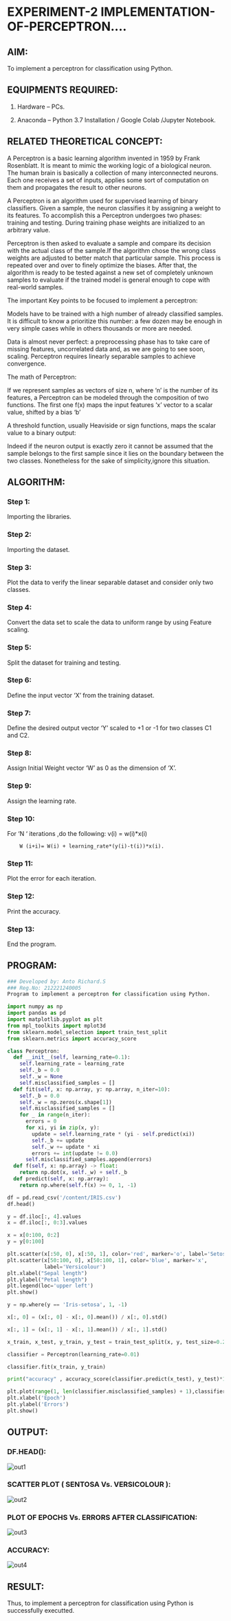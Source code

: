 # EXPERIMENT-2     IMPLEMENTATION-OF-PERCEPTRON....

## AIM:

To implement a perceptron for classification using Python.

## EQUIPMENTS REQUIRED:

1. Hardware – PCs.

2. Anaconda – Python 3.7 Installation / Google Colab /Jupyter Notebook.

## RELATED THEORETICAL CONCEPT:

A Perceptron is a basic learning algorithm invented in 1959 by Frank Rosenblatt. It is meant to mimic the working logic of a biological neuron. The human brain is basically a collection of many interconnected neurons. Each one receives a set of inputs, applies some sort of computation on them and propagates the result to other neurons.

A Perceptron is an algorithm used for supervised learning of binary classifiers. Given a sample, the neuron classifies it by assigning a weight to its features. To accomplish this a Perceptron undergoes two phases: training and testing. During training phase weights are initialized to an arbitrary value.

 Perceptron is then asked to evaluate a sample and compare its decision with the actual class of the sample.If the algorithm chose the wrong class weights are adjusted to better match that particular sample. This process is repeated over and over to finely optimize the biases. After that, the algorithm is ready to be tested against a new set of completely unknown samples to evaluate if the trained model is general enough to cope with real-world samples.

The important Key points to be focused to implement a perceptron:

Models have to be trained with a high number of already classified samples. It is difficult to know a prioritize this number: a few dozen may be enough in very simple cases while in others thousands or more are needed.

Data is almost never perfect: a preprocessing phase has to take care of missing features, uncorrelated data and, as we are going to see soon, scaling. Perceptron requires linearly separable samples to achieve convergence.

The math of Perceptron:

If we represent samples as vectors of size n, where ‘n’ is the number of its features, a Perceptron can be modeled through the composition of two functions. The first one f(x) maps the input features  ‘x’  vector to a scalar value, shifted by a bias ‘b’

A threshold function, usually Heaviside or sign functions, maps the scalar value to a binary output:

Indeed if the neuron output is exactly zero it cannot be assumed that the sample belongs to the first sample since it lies on the boundary between the two classes. Nonetheless for the sake of simplicity,ignore this situation.


## ALGORITHM:

### Step 1:
Importing the libraries.

### Step 2:
Importing the dataset.

### Step 3:
Plot the data to verify the linear separable dataset and consider only two classes.

### Step 4:
Convert the data set to scale the data to uniform range by using Feature scaling.

### Step 5:
Split the dataset for training and testing.

### Step 6:
Define the input vector ‘X’ from the training dataset.

### Step 7:
Define the desired output vector ‘Y’ scaled to +1 or -1 for two classes C1 and C2.

### Step 8:
Assign Initial Weight vector ‘W’ as 0 as the dimension of ‘X’.

### Step 9:
Assign the learning rate.

### Step 10:
For ‘N ‘ iterations ,do the following:
        v(i) = w(i)*x(i)
         
        W (i+i)= W(i) + learning_rate*(y(i)-t(i))*x(i).

### Step 11:
Plot the error for each iteration.

### Step 12:
Print the accuracy.

### Step 13:
End the program.

## PROGRAM:

```python
### Developed by: Anto Richard.S
### Reg.No: 212221240005
Program to implement a perceptron for classification using Python.

import numpy as np
import pandas as pd
import matplotlib.pyplot as plt
from mpl_toolkits import mplot3d
from sklearn.model_selection import train_test_split
from sklearn.metrics import accuracy_score

class Perceptron:
  def __init__(self, learning_rate=0.1):
    self.learning_rate = learning_rate
    self._b = 0.0
    self._w = None
    self.misclassified_samples = []
  def fit(self, x: np.array, y: np.array, n_iter=10):
    self._b = 0.0
    self._w = np.zeros(x.shape[1])
    self.misclassified_samples = []
    for _ in range(n_iter):
      errors = 0
      for xi, yi in zip(x, y):
        update = self.learning_rate * (yi - self.predict(xi))
        self._b += update
        self._w += update * xi
        errors += int(update != 0.0)
      self.misclassified_samples.append(errors)
  def f(self, x: np.array) -> float:
    return np.dot(x, self._w) + self._b
  def predict(self, x: np.array):
    return np.where(self.f(x) >= 0, 1, -1)

df = pd.read_csv('/content/IRIS.csv')
df.head()

y = df.iloc[:, 4].values
x = df.iloc[:, 0:3].values

x = x[0:100, 0:2]
y = y[0:100]

plt.scatter(x[:50, 0], x[:50, 1], color='red', marker='o', label='Setosa')
plt.scatter(x[50:100, 0], x[50:100, 1], color='blue', marker='x',
            label='Versicolour')
plt.xlabel("Sepal length")
plt.ylabel("Petal length")
plt.legend(loc='upper left')
plt.show()

y = np.where(y == 'Iris-setosa', 1, -1)

x[:, 0] = (x[:, 0] - x[:, 0].mean()) / x[:, 0].std()

x[:, 1] = (x[:, 1] - x[:, 1].mean()) / x[:, 1].std()

x_train, x_test, y_train, y_test = train_test_split(x, y, test_size=0.25,random_state=0)

classifier = Perceptron(learning_rate=0.01)

classifier.fit(x_train, y_train)

print("accuracy" , accuracy_score(classifier.predict(x_test), y_test)*100)

plt.plot(range(1, len(classifier.misclassified_samples) + 1),classifier.misclassified_samples, marker='o')
plt.xlabel('Epoch')
plt.ylabel('Errors')
plt.show()

```

## OUTPUT:

### DF.HEAD():

![out1](https://user-images.githubusercontent.com/93427534/204850869-e7a5f15f-29e0-42d2-91f3-bb20552a521a.png)

### SCATTER PLOT ( SENTOSA Vs. VERSICOLOUR ):

![out2](https://user-images.githubusercontent.com/93427534/204850930-02eca8ee-198e-4c12-b134-8be94481a28f.png)


### PLOT OF EPOCHS Vs. ERRORS AFTER CLASSIFICATION:

![out3](https://user-images.githubusercontent.com/93427534/204850946-3c60c6d0-dd1d-4c57-9fb6-8c98d2d1b110.png)


### ACCURACY:

![out4](https://user-images.githubusercontent.com/93427534/204850974-d307270f-0db7-48b3-bc40-faa2599ece60.png)


## RESULT:

Thus, to implement a perceptron for classification using Python is successfully executted.
